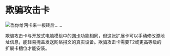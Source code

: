# 欺骗攻击卡

![当你给网卡来一板砖后……](item:computronics:oc_parts@4)

欺骗攻击卡与开放式电脑模组中的[网卡](/%LANGUAGE%/item/lanCard.md)功能相同，但这张扩展卡可以手动修改源地址信息，能轻易掩盖发送网络报文的真实设备。欺骗攻击卡需要T2或更高等级的扩展卡槽位才能安装。
